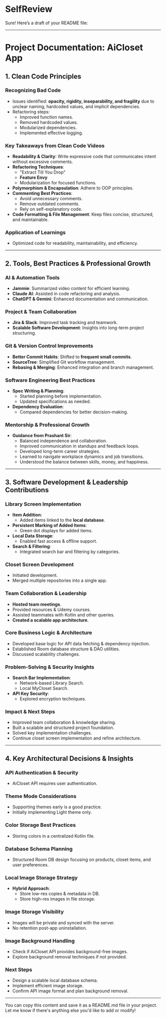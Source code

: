 # SelfReview

Sure! Here’s a draft of your README file:

---

# **Project Documentation: AiCloset App**

## **1. Clean Code Principles**

### **Recognizing Bad Code**
- Issues identified: **opacity, rigidity, inseparability, and fragility** due to unclear naming, hardcoded values, and implicit dependencies.
- Refactoring steps:
  - Improved function names.
  - Removed hardcoded values.
  - Modularized dependencies.
  - Implemented effective logging.

### **Key Takeaways from Clean Code Videos**
- **Readability & Clarity**: Write expressive code that communicates intent without excessive comments.
- **Refactoring Techniques**:
  - "Extract Till You Drop"
  - **Feature Envy**
  - Modularization for focused functions.
- **Polymorphism & Encapsulation**: Adhere to OOP principles.
- **Commenting Best Practices**:
  - Avoid unnecessary comments.
  - Remove outdated comments.
  - Rely on self-explanatory code.
- **Code Formatting & File Management**: Keep files concise, structured, and maintainable.

### **Application of Learnings**
- Optimized code for readability, maintainability, and efficiency.

---

## **2. Tools, Best Practices & Professional Growth**

### **AI & Automation Tools**
- **Jammie**: Summarized video content for efficient learning.
- **Claude AI**: Assisted in code refactoring and analysis.
- **ChatGPT & Gemini**: Enhanced documentation and communication.

### **Project & Team Collaboration**
- **Jira & Slack**: Improved task tracking and teamwork.
- **Scalable Software Development**: Insights into long-term project structuring.

### **Git & Version Control Improvements**
- **Better Commit Habits**: Shifted to **frequent small commits**.
- **SourceTree**: Simplified Git workflow management.
- **Rebasing & Merging**: Enhanced integration and branch management.

### **Software Engineering Best Practices**
- **Spec Writing & Planning**:
  - Started planning before implementation.
  - Updated specifications as needed.
- **Dependency Evaluation**:
  - Compared dependencies for better decision-making.

### **Mentorship & Professional Growth**
- **Guidance from Prashant Sir**:
  - Balanced independence and collaboration.
  - Improved communication in standups and feedback loops.
  - Developed long-term career strategies.
  - Learned to navigate workplace dynamics and job transitions.
  - Understood the balance between skills, money, and happiness.

---

## **3. Software Development & Leadership Contributions**

### **Library Screen Implementation**
- **Item Addition**:
  - Added items linked to the **local database**.
- **Persistent Marking of Added Items**:
  - Green dot displays for added items.
- **Local Data Storage**:
  - Enabled fast access & offline support.
- **Search & Filtering**:
  - Integrated search bar and filtering by categories.

### **Closet Screen Development**
- Initiated development.
- Merged multiple repositories into a single app.

### **Team Collaboration & Leadership**
- **Hosted team meetings**.
- Provided resources & Udemy courses.
- Assisted teammates with Kotlin and other queries.
- **Created a scalable app architecture**.

### **Core Business Logic & Architecture**
- Developed base logic for API data fetching & dependency injection.
- Established Room database structure & DAO utilities.
- Discussed scalability challenges.

### **Problem-Solving & Security Insights**
- **Search Bar Implementation**:
  - Network-based Library Search.
  - Local MyCloset Search.
- **API Key Security**:
  - Explored encryption techniques.

### **Impact & Next Steps**
- Improved team collaboration & knowledge sharing.
- Built a scalable and structured project foundation.
- Solved key implementation challenges.
- Continue closet screen implementation and refine architecture.

---

## **4. Key Architectural Decisions & Insights**

### **API Authentication & Security**
- AiCloset API requires user authentication.

### **Theme Mode Considerations**
- Supporting themes early is a good practice.
- Initially implementing Light theme only.

### **Color Storage Best Practices**
- Storing colors in a centralized Kotlin file.

### **Database Schema Planning**
- Structured Room DB design focusing on products, closet items, and user preferences.

### **Local Image Storage Strategy**
- **Hybrid Approach**:
  - Store low-res copies & metadata in DB.
  - Store high-res images in file storage.

### **Image Storage Visibility**
- Images will be private and synced with the server.
- No retention post-app uninstallation.

### **Image Background Handling**
- Check if AiCloset API provides background-free images.
- Explore background removal techniques if not provided.

### **Next Steps**
- Design a scalable local database schema.
- Implement efficient image storage.
- Confirm API image format and plan background removal.

---

You can copy this content and save it as a README.md file in your project. Let me know if there's anything else you'd like to add or modify!
